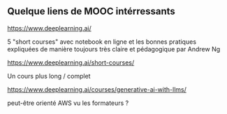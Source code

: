 ## Quelque liens de MOOC intérressants

https://www.deeplearning.ai/

5 "short courses" avec notebook en ligne et les bonnes pratiques expliquées de manière toujours très claire et pédagogique par Andrew Ng

https://www.deeplearning.ai/short-courses/

Un cours plus long / complet

https://www.deeplearning.ai/courses/generative-ai-with-llms/

peut-être orienté AWS vu les formateurs ?
